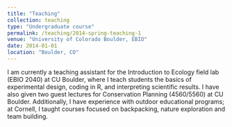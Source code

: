 ```yaml
---
title: "Teaching"
collection: teaching
type: "Undergraduate course"
permalink: /teaching/2014-spring-teaching-1
venue: "University of Colorado Boulder, EBIO"
date: 2014-01-01
location: "Boulder, CO"
---
```


I am currently a teaching assistant for the Introduction to Ecology field lab (EBIO 2040) at CU Boulder, where I teach students the basics of experimental design, coding in R, and interpreting scientific results. I have also given two guest lectures for Conservation Planning (4560/5560) at CU Boulder. Additionally, I have experience with outdoor educational programs; at Cornell, I taught courses focused on backpacking, nature exploration and team building.
